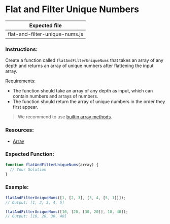 # Flat and Filter Unique Numbers

| Expected file                  |
| ------------------------------ |
| flat-and-filter-unique-nums.js |

### Instructions:

Create a function called `flatAndFilterUniqueNums` that takes an array of any depth and returns an array of unique numbers after flattening the input array.

Requirements:

- The function should take an array of any depth as input, which can contain numbers and arrays of numbers.
- The function should return the array of unique numbers in the order they first appear.

> We recommend to use [builtin array methods](https://developer.mozilla.org/en-US/docs/Web/JavaScript/Reference/Global_Objects/Array).

### Resources:

- [Array](https://developer.mozilla.org/en-US/docs/Web/JavaScript/Reference/Global_Objects/Array)

### Expected Function:

```js
function flatAndFilterUniqueNums(array) {
  // Your Solution
}
```

### Example:

```js
flatAndFilterUniqueNums([1, [2, 3], [3, 4, [5, 1]]]);
// Output: [1, 2, 3, 4, 5]

flatAndFilterUniqueNums([10, [20, [30, 20]], 10, 40]);
// Output: [10, 20, 30, 40]
```
